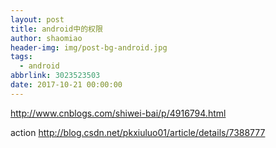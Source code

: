 ```yaml
---
layout: post
title: android中的权限
author: shaomiao
header-img: img/post-bg-android.jpg
tags:
  - android
abbrlink: 3023523503
date: 2017-10-21 00:00:00
---
```

http://www.cnblogs.com/shiwei-bai/p/4916794.html

action
http://blog.csdn.net/pkxiuluo01/article/details/7388777
